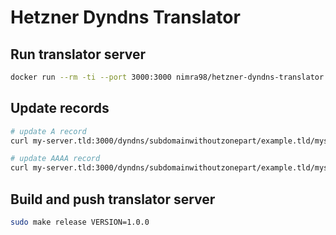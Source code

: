 # Hetzner Dyndns Translator

## Run translator server

```bash
docker run --rm -ti --port 3000:3000 nimra98/hetzner-dyndns-translator:latest
```

## Update records

```bash
# update A record
curl my-server.tld:3000/dyndns/subdomainwithoutzonepart/example.tld/mysupersecrettoken/$(curl -s http://v4.ipv6-test.com/api/myip.php)

# update AAAA record
curl my-server.tld:3000/dyndns/subdomainwithoutzonepart/example.tld/mysupersecrettoken/$(curl -s http://v6.ipv6-test.com/api/myip.php)
```

## Build and push translator server

```bash
sudo make release VERSION=1.0.0
```